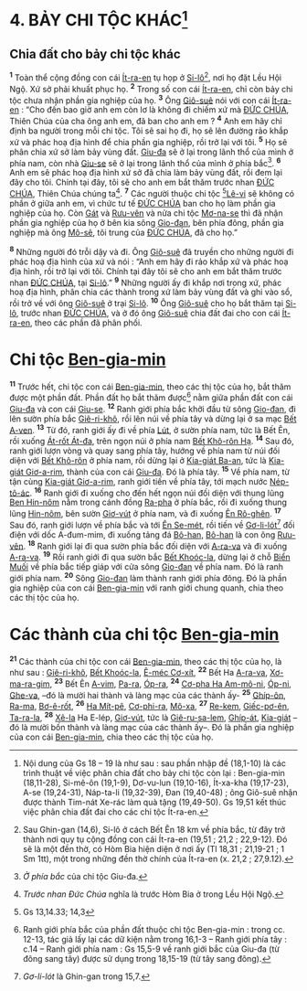 # 4. BẢY CHI TỘC KHÁC[^1]

## Chia đất cho bảy chi tộc khác
<sup><b>1</b></sup> Toàn thể cộng đồng con cái [Ít-ra-en]() tụ họp ở [Si-lô]()[^2], nơi họ đặt Lều Hội Ngộ. Xứ sở phải khuất phục họ. <sup><b>2</b></sup> Trong số con cái [Ít-ra-en](), chỉ còn bảy chi tộc chưa nhận phần gia nghiệp của họ. <sup><b>3</b></sup> Ông [Giô-suê]() nói với con cái [Ít-ra-en]() : “Cho đến bao giờ anh em còn lơ là không đi chiếm xứ mà [ĐỨC CHÚA](), Thiên Chúa của cha ông anh em, đã ban cho anh em ? <sup><b>4</b></sup> Anh em hãy chỉ định ba người trong mỗi chi tộc. Tôi sẽ sai họ đi, họ sẽ lên đường rảo khắp xứ và phác hoạ địa hình để chia phần gia nghiệp, rồi trở lại với tôi. <sup><b>5</b></sup> Họ sẽ phân chia xứ sở làm bảy vùng đất. [Giu-đa]() sẽ ở lại trong lãnh thổ của mình ở phía nam, còn nhà [Giu-se]() sẽ ở lại trong lãnh thổ của mình ở phía bắc[^3]. <sup><b>6</b></sup> Anh em sẽ phác hoạ địa hình xứ sở đã chia làm bảy vùng đất, rồi đem lại đây cho tôi. Chính tại đây, tôi sẽ cho anh em bắt thăm trước nhan [ĐỨC CHÚA](), Thiên Chúa chúng ta[^4]. <sup><b>7</b></sup> Các người thuộc chi tộc [^1*][Lê-vi]() sẽ không có phần ở giữa anh em, vì chức tư tế [ĐỨC CHÚA]() ban cho họ làm phần gia nghiệp của họ. Còn [Gát]() và [Rưu-vên]() và nửa chi tộc [Mơ-na-se]() thì đã nhận phần gia nghiệp của họ ở bên kia sông [Gio-đan](), bên phía đông, phần gia nghiệp mà ông [Mô-sê](), tôi trung của [ĐỨC CHÚA](), đã cho họ.”

<sup><b>8</b></sup> Những người đó trỗi dậy và đi. Ông [Giô-suê]() đã truyền cho những người đi phác hoạ địa hình của xứ và nói : “Anh em hãy đi rảo khắp xứ và phác hoạ địa hình, rồi trở lại với tôi. Chính tại đây tôi sẽ cho anh em bắt thăm trước nhan [ĐỨC CHÚA](), tại [Si-lô]().” <sup><b>9</b></sup> Những người ấy đi khắp nơi trong xứ, phác hoạ địa hình, phân chia các thành trong xứ làm bảy vùng đất và ghi vào sổ, rồi trở về với ông [Giô-suê]() ở trại [Si-lô](). <sup><b>10</b></sup> Ông [Giô-suê]() cho họ bắt thăm tại [Si-lô](), trước nhan [ĐỨC CHÚA](), và ở đó ông [Giô-suê]() chia đất đai cho con cái [Ít-ra-en](), theo các phần đã phân phối.


# Chi tộc [Ben-gia-min]()
<sup><b>11</b></sup> Trước hết, chi tộc con cái [Ben-gia-min](), theo các thị tộc của họ, bắt thăm được một phần đất. Phần đất họ bắt thăm được[^5] nằm giữa phần đất con cái [Giu-đa]() và con cái [Giu-se](). <sup><b>12</b></sup> Ranh giới phía bắc khởi đầu từ sông [Gio-đan](), đi lên sườn phía bắc [Giê-ri-khô](), rồi lên núi về phía tây và dừng lại ở sa mạc [Bết A-ven](). <sup><b>13</b></sup> Từ đó, ranh giới ấy đi về phía [Lút](), ở sườn phía nam, tức là Bết Ên, rồi xuống [Át-rốt Át-đa](), trên ngọn núi ở phía nam [Bết Khô-rôn Hạ](). <sup><b>14</b></sup> Sau đó, ranh giới lượn vòng và quay sang phía tây, hướng về phía nam từ núi đối diện với [Bết Khô-rôn]() ở phía nam, rồi dừng lại ở [Kia-giát Ba-an](), tức là [Kia-giát Giơ-a-rim](), thành của con cái [Giu-đa](). Đó là phía tây. <sup><b>15</b></sup> Về phía nam, từ tận cùng [Kia-giát Giơ-a-rim](), ranh giới tiến về phía tây, tới mạch nước [Nép-tô-ác](). <sup><b>16</b></sup> Ranh giới đi xuống cho đến hết ngọn núi đối diện với thung lũng [Ben Hin-nôm]() nằm trong cánh đồng [Ra-pha]() ở phía bắc, rồi đi xuống thung lũng [Hin-nôm](), bên sườn [Giơ-vút]() ở phía nam, và đi xuống [Ên Rô-ghên](). <sup><b>17</b></sup> Sau đó, ranh giới lượn về phía bắc và tới [Ên Se-mét](), rồi tiến về [Gơ-li-lót]()[^6] đối điện với dốc A-đum-mim, đi xuống tảng đá [Bô-han](), [Bô-han]() là con ông [Rưu-vên](). <sup><b>18</b></sup> Ranh giới lại đi qua sườn phía bắc đối diện với [A-ra-va]() và đi xuống [A-ra-va](). <sup><b>19</b></sup> Rồi ranh giới đi qua sườn bắc [Bết Khoóc-la](), dừng lại ở chỗ [Biển Muối]() về phía bắc tiếp giáp với cửa sông [Gio-đan]() về phía nam. Đó là ranh giới phía nam. <sup><b>20</b></sup> Sông [Gio-đan]() làm thành ranh giới phía đông. Đó là phần gia nghiệp của con cái [Ben-gia-min]() với ranh giới chung quanh, chia theo các thị tộc của họ.


# Các thành của chi tộc [Ben-gia-min]()
<sup><b>21</b></sup> Các thành của chi tộc con cái [Ben-gia-min](), theo các thị tộc của họ, là như sau : [Giê-ri-khô](), [Bết Khoóc-la](), [Ê-méc Cơ-xít](), <sup><b>22</b></sup> Bết Ha [A-ra-va](), [Xơ-ma-ra-gim](), <sup><b>23</b></sup> Bết Ên [A-vim](), [Pa-ra](), [Óp-ra](), <sup><b>24</b></sup> [Cơ-pha Ha Am-mô-ni](), [Óp-ni](), [Ghe-va](), –đó là mười hai thành và làng mạc của các thành ấy- <sup><b>25</b></sup> [Ghíp-ôn](), [Ra-ma](), [Bơ-ê-rốt](), <sup><b>26</b></sup> [Ha Mít-pê](), [Cơ-phi-ra](), [Mô-xa](), <sup><b>27</b></sup> [Re-kem](), [Giếc-pơ-ên](), [Ta-ra-la](), <sup><b>28</b></sup> [Xê-la]() Ha E-lép, [Giơ-vút](), tức là [Giê-ru-sa-lem](), [Ghíp-át](), [Kia-giát]() –đó là mười bốn thành và làng mạc của các thành ấy–. Đó là phần gia nghiệp của con cái [Ben-gia-min](), chia theo các thị tộc của họ.

[^1]: Nội dung của Gs 18 – 19 là như sau : sau phần nhập đề (18,1-10) là các trình thuật về việc phân chia đất cho bảy chi tộc còn lại : Ben-gia-min (18,11-28), Si-mê-ôn (19,1-9), Dơ-vu-lun (19,10-16), Ít-xa-kha (19,17-23), A-se (19,24-31), Náp-ta-li (19,32-39), Đan (19,40-48) ; ông Giô-suê nhận được thành Tim-nát Xe-rác làm quà tặng (19,49-50). Gs 19,51 kết thúc việc phân chia đất đai cho các chi tộc Ít-ra-en.
[^2]: Sau Ghin-gan (14,6), Si-lô ở cách Bết Ên 18 km về phía bắc, từ đây trở thành nơi quy tụ cộng đồng con cái Ít-ra-en (19,51 ; 21,2 ; 22,9-12). Đó sẽ là một đền thờ, có Hòm Bia hiện diện ở nơi ấy (Tl 18,31 ; 21,19-21 ; 1 Sm 1tt), một trong những đền thờ chính của Ít-ra-en (x. 21,2 ; 27,9.12).
[^3]: *Ở phía bắc* của chi tộc Giu-đa.
[^4]: *Trước nhan Đức Chúa* nghĩa là trước Hòm Bia ở trong Lều Hội Ngộ.
[^5]: Ranh giới phía bắc của phần đất thuộc chi tộc Ben-gia-min : trong cc. 12-13, tác giả lấy lại các dữ kiện nằm trong 16,1-3 – Ranh giới phía tây : c.14 – Ranh giới phía nam : Gs 15,5-9 về ranh giới bắc của Giu-đa (từ đông sang tây) được sử dụng trong 18,15-19 (từ tây sang đông).
[^6]: *Gơ-li-lót* là Ghin-gan trong 15,7.
[^1*]: Gs 13,14.33; 14,3